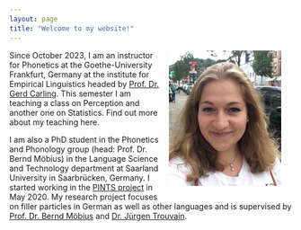 ```yaml
---
layout: page
title: "Welcome to my website!"
---
```


<img src="assets/me2.jpg" align="right" width="200" style="margin: 0px 20px 15px 10px;" />

Since October 2023, I am an instructor for Phonetics at the Goethe-University Frankfurt, Germany at the institute for Empirical Linguistics headed by <a href = "https://gerdcarling.se/" target = "_blank">Prof. Dr. Gerd Carling</a>. This semester I am teaching a class on Perception and another one on Statistics. Find out more about my teaching here.

I am also a PhD student in the Phonetics and Phonology group (head: Prof. Dr. Bernd Möbius) in the Language Science and Technology department at Saarland University in Saarbrücken, Germany.
I started working in the <a href = "http://pauseparticles.org/" target = "_blank">PINTS project</a> in May 2020. My research project focuses on filler particles in German as well as other languages and is supervised by <a href = "https://www.coli.uni-saarland.de/~moebius/mywww/index.html" target = "_blank">Prof. Dr. Bernd Möbius</a> and <a href = "https://www.coli.uni-saarland.de/~trouvain/" target = "_blank">Dr. Jürgen Trouvain</a>. 


